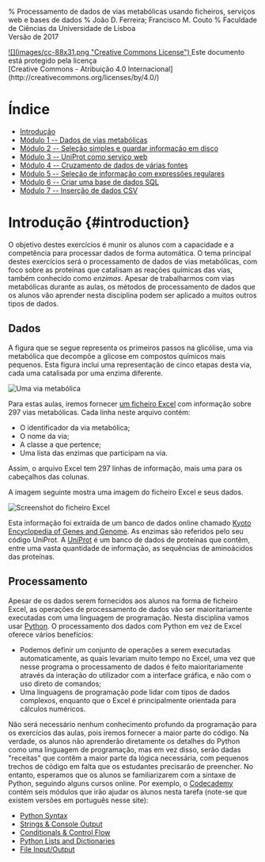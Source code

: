 % Processamento de dados de vias metabólicas usando ficheiros, serviços web e bases de dados
% João D. Ferreira; Francisco M. Couto
% Faculdade de Ciências da Universidade de Lisboa<br>Versão de 2017

<div id="license">
<a rel="license" href="http://creativecommons.org/licenses/by/4.0/">
![](images/cc-88x31.png "Creative Commons License")
</a>
Este documento está protegido pela licença<br>
[Creative Commons - Atribuição 4.0 Internacional](http://creativecommons.org/licenses/by/4.0/)
</div>

# Índice

- [Introdução](#introduction)
- [Módulo 1 -- Dados de vias metabólicas](#module1)
- [Módulo 2 -- Seleção simples e guardar informação em disco](#module2)
- [Módulo 3 -- UniProt como serviço web](#module3)
- [Módulo 4 -- Cruzamento de dados de várias fontes](#module4)
- [Módulo 5 -- Seleção de informação com expressões regulares](#module5)
- [Módulo 6 -- Criar uma base de dados SQL](#module6)
- [Módulo 7 -- Inserção de dados CSV](#module7)


# Introdução {#introduction}

O objetivo destes exercícios é munir os alunos com a capacidade e a competência para processar dados de forma automática.
O tema principal destes exercícios será o processamento de dados de vias metabólicas, com foco sobre as proteínas que catalisam as reações químicas das vias, também conhecido como _enzimas_.
Apesar de trabalharmos com vias metabólicas durante as aulas, os métodos de processamento de dados que os alunos vão aprender nesta disciplina podem ser aplicado a muitos outros tipos de dados.

## Dados

A figura que se segue representa os primeiros passos na glicólise, uma via metabólica que decompõe a glicose em compostos químicos mais pequenos.
Esta figura inclui uma representação de cinco etapas desta via, cada uma catalisada por uma enzima diferente.

![Uma via metabólica](images/pathway.png "Exemplo de uma via metabólica")

Para estas aulas, iremos fornecer [um ficheiro Excel](files/metabolic_pathways.xls) com informação sobre 297 vias metabólicas.
Cada linha neste arquivo contém:

- O identificador da via metabólica;
- O nome da via;
- A classe a que pertence;
- Uma lista das enzimas que participam na via.

Assim, o arquivo Excel tem 297 linhas de informação, mais uma para os cabeçalhos das colunas.

A imagem seguinte mostra uma imagem do ficheiro Excel e seus dados.

![Screenshot do ficheiro Excel](images/excel.png "Parte dos dados do ficheiro Excel")

Esta informação foi extraída de um banco de dados online chamado [Kyoto Encyclopedia of Genes and Genome](http://www.genome.jp/kegg/kegg2.html).
As enzimas são referidos pelo seu código UniProt.
A [UniProt](http://www.uniprot.org/) é um banco de dados de proteínas que contêm, entre uma vasta quantidade de informação, as sequências de aminoácidos das proteínas.

## Processamento

Apesar de os dados serem fornecidos aos alunos na forma de ficheiro Excel, as operações de processamento de dados vão ser maioritariamente executadas com uma linguagem de programação.
Nesta disciplina vamos usar [Python](http://www.python.org).
O processamento dos dados com Python em vez de Excel oferece vários benefícios:

- Podemos definir um conjunto de operações a serem executadas automaticamente, as quais levariam muito tempo no Excel, uma vez que nesse programa o processamento de dados é feito maioritariamente através da interação do utilizador com a interface gráfica, e não com o uso direto de comandos;
- Uma linguagens de programação pode lidar com tipos de dados complexos, enquanto que o Excel é principalmente orientada para cálculos numéricos.

Não será necessário nenhum conhecimento profundo da programação para os exercícios das aulas, pois iremos fornecer a maior parte do código.
Na verdade, os alunos não aprenderão diretamente os detalhes do Python como uma linguagem de programação, mas em vez disso, serão dadas "receitas" que contêm a maior parte da lógica necessária, com pequenos trechos de código em falta que os estudantes precisarão de preencher.
No entanto, esperamos que os alunos se familiarizarem com a sintaxe de Python, seguindo alguns cursos online.
Por exemplo, o [Codecademy](https://www.codecademy.com/en/tracks/python) contém seis módulos que irão ajudar os alunos nesta tarefa (note-se que existem versões em português nesse site):

- [Python Syntax](https://www.codecademy.com/courses/introduction-to-python-6WeG3/0/1?curriculum_id=4f89dab3d788890003000096)
- [Strings & Console Output](https://www.codecademy.com/courses/python-beginner-sRXwR/0/1?curriculum_id=4f89dab3d788890003000096)
- [Conditionals & Control Flow](https://www.codecademy.com/courses/python-beginner-BxUFN/0/1?curriculum_id=4f89dab3d788890003000096)
- [Python Lists and Dictionaries](https://www.codecademy.com/courses/python-beginner-en-pwmb1/0/1?curriculum_id=4f89dab3d788890003000096)
- [File Input/Output](https://www.codecademy.com/courses/python-intermediate-en-OGNHh/0/1?curriculum_id=4f89dab3d788890003000096)
